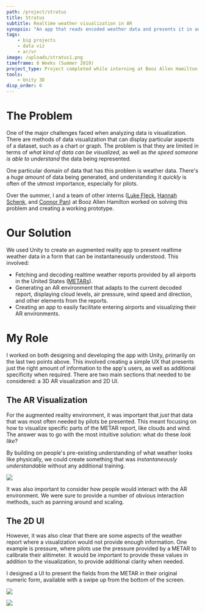 ```yaml
---
path: /project/stratus
title: Stratus
subtitle: Realtime weather visualization in AR
synopsis: "An app that reads encoded weather data and presents it in augmented reality so pilots are able to instantaneously understand the current conditions."
tags:
    - big projects
    - data viz
    - ar/vr
image: /uploads/stratus1.png
timeframe: 8 Weeks (Summer 2019)
project_type: Project completed while interning at Booz Allen Hamilton
tools:
    - Unity 3D
disp_order: 0
---
```


# The Problem

One of the major challenges faced when analyzing data is visualization. There are methods of data visualization that can display particular aspects of a dataset, such as a chart or graph. The problem is that they are limited in terms of _what kind of data can be visualized_, as well as _the speed someone is able to understand_ the data being represented.

One particular domain of data that has this problem is weather data. There's a _huge amount_ of data being generated, and understanding it _quickly_ is often of the utmost importance, especially for pilots.

Over the summer, I and a team of other interns ([Luke Fleck](http://lrfleck.com/), [Hannah Schenk](https://www.hannahschenk.com/), and [Connor Pan](https://github.com/NameClassified)) at Booz Allen Hamilton worked on solving this problem and creating a working prototype.

# Our Solution

We used Unity to create an augmented reality app to present realtime weather data in a form that can be instantaneously understood. This involved:

-   Fetching and decoding realtime weather reports provided by all airports in the United States ([METARs](https://aviationweather.gov/metar)).
-   Generating an AR environment that adapts to the current decoded report, displaying cloud levels, air pressure, wind speed and direction, and other elements from the reports.
-   Creating an app to easily facilitate entering airports and visualizing their AR environments.

# My Role

I worked on both designing and developing the app with Unity, primarily on the last two points above. This involved creating a simple UX that presents just the right amount of information to the app's users, as well as additional specificity when required. There are two main sections that needed to be considered: a 3D AR visualization and 2D UI.

## The AR Visualization

For the augmented reality environment, it was important that _just_ that data that was most often needed by pilots be presented. This meant focusing on how to visualize specific parts of the METAR report, like clouds and wind. The answer was to go with the most intuitive solution: what do these _look like_?

By building on people's pre-existing understanding of what weather looks like physically, we could create something that was _instantaneously understandable_ without any additional training.

![](/uploads/stratus.gif)

It was also important to consider how people would interact with the AR environment. We were sure to provide a number of obvious interaction methods, such as panning around and scaling.

## The 2D UI

However, it was also clear that there are some aspects of the weather report where a visualization would not provide enough information. One example is pressure, where pilots use the pressure provided by a METAR to calibrate their alitimeter. It would be important to provide these values in addition to the visualization, to provide additional clarity when needed.

I designed a UI to present the fields from the METAR in their original numeric form, available with a swipe up from the bottom of the screen.

![](/uploads/stratus1.png)

![](/uploads/stratus2.png)

